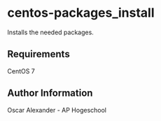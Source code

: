 centos-packages_install
=========

Installs the needed packages.

Requirements
------------

CentOS 7

Author Information
------------------

Oscar Alexander - AP Hogeschool

